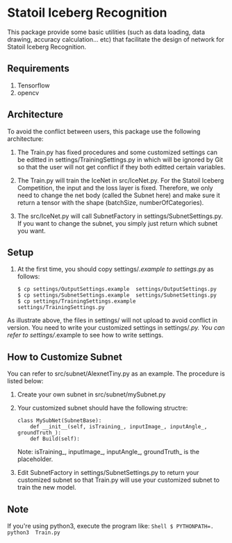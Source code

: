 # Statoil Iceberg Recognition
This package provide some basic utilities (such as data loading, data drawing, accuracy calculation... etc) that facilitate the design of network for Statoil Iceberg Recognition.

## Requirements
1. Tensorflow
2. opencv

## Architecture
   To avoid the conflict between users, this package use the following architecture:
1. The Train.py has fixed procedures and some customized settings can be editted in settings/TrainingSettings.py in which will be ignored by Git so that the user will not get conflict if they both editted certain variables.

2. The Train.py will train the IceNet in src/IceNet.py.  For the Statoil Iceberg Competition, the input and the loss layer is fixed.  Therefore, we only need to change the net body (called the Subnet here) and make sure it return a tensor with the shape (batchSize, numberOfCategories).

3. The src/IceNet.py will call SubnetFactory in settings/SubnetSettings.py.  If you want to change the subnet, you simply just return which subnet you want.


## Setup
1. At the first time, you should copy settings/*.example to settings*.py as follows:
	```Shell
	$ cp settings/OutputSettings.example  settings/OutputSettings.py
	$ cp settings/SubnetSettings.example  settings/SubnetSettings.py
	$ cp settings/TrainingSettings.example  settings/TrainingSettings.py
	```
  As illustrate above, the files in settings/ will not upload to avoid conflict in version.  You need to write your customized settings in settings/*.py.  You can refer to settings/*.example to see how to write settings.


## How to Customize Subnet
  You can refer to src/subnet/AlexnetTiny.py as an example.  The procedure is listed below:
1. Create your own subnet in src/subnet/mySubnet.py

2. Your customized subnet should have the following structre:
	```
	class MySubNet(SubnetBase):
		def __init__(self, isTraining_, inputImage_, inputAngle_, groundTruth_):
		def Build(self):
	```
    Note: isTraining_, inputImage_, inputAngle_, groundTruth_ is the placeholder.

3. Edit SubnetFactory in settings/SubnetSettings.py to return your customized subnet so that Train.py will use your customized subnet to train the new model.


## Note
If you're using python3, execute the program like:
	```Shell
	$ PYTHONPATH=.  python3  Train.py
	```

